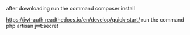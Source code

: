 after downloading
run the command
composer install

https://jwt-auth.readthedocs.io/en/develop/quick-start/
run the command
php artisan jwt:secret
